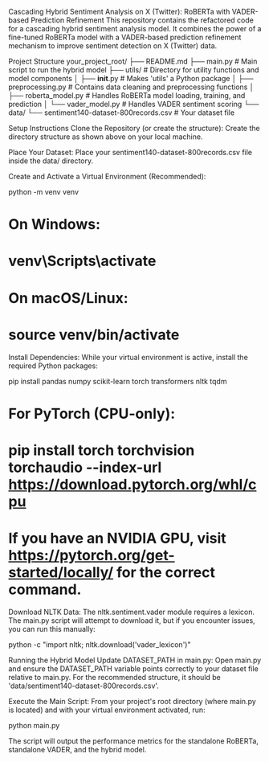 Cascading Hybrid Sentiment Analysis on X (Twitter): RoBERTa with VADER-based Prediction Refinement
This repository contains the refactored code for a cascading hybrid sentiment analysis model. It combines the power of a fine-tuned RoBERTa model with a VADER-based prediction refinement mechanism to improve sentiment detection on X (Twitter) data.

Project Structure
your_project_root/
├── README.md
├── main.py # Main script to run the hybrid model
├── utils/ # Directory for utility functions and model components
│ ├── **init**.py # Makes 'utils' a Python package
│ ├── preprocessing.py # Contains data cleaning and preprocessing functions
│ ├── roberta_model.py # Handles RoBERTa model loading, training, and prediction
│ └── vader_model.py # Handles VADER sentiment scoring
└── data/
└── sentiment140-dataset-800records.csv # Your dataset file

Setup Instructions
Clone the Repository (or create the structure):
Create the directory structure as shown above on your local machine.

Place Your Dataset:
Place your sentiment140-dataset-800records.csv file inside the data/ directory.

Create and Activate a Virtual Environment (Recommended):

python -m venv venv

# On Windows:

# venv\Scripts\activate

# On macOS/Linux:

# source venv/bin/activate

Install Dependencies:
While your virtual environment is active, install the required Python packages:

pip install pandas numpy scikit-learn torch transformers nltk tqdm

# For PyTorch (CPU-only):

# pip install torch torchvision torchaudio --index-url https://download.pytorch.org/whl/cpu

# If you have an NVIDIA GPU, visit https://pytorch.org/get-started/locally/ for the correct command.

Download NLTK Data:
The nltk.sentiment.vader module requires a lexicon. The main.py script will attempt to download it, but if you encounter issues, you can run this manually:

python -c "import nltk; nltk.download('vader_lexicon')"

Running the Hybrid Model
Update DATASET_PATH in main.py:
Open main.py and ensure the DATASET_PATH variable points correctly to your dataset file relative to main.py. For the recommended structure, it should be 'data/sentiment140-dataset-800records.csv'.

Execute the Main Script:
From your project's root directory (where main.py is located) and with your virtual environment activated, run:

python main.py

The script will output the performance metrics for the standalone RoBERTa, standalone VADER, and the hybrid model.
